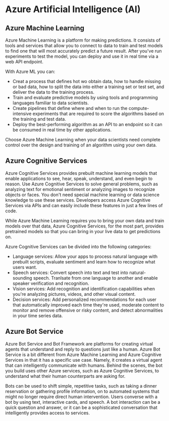 # Azure Artificial Intelligence (AI)

## Azure Machine Learning

Azure Machine Learning is a platform for making predictions. It consists of tools and services that allow you to connect to data to train and test models to find one that will most accurately predict a future result. After you've run experiments to test the model, you can deploy and use it in real time via a web API endpoint.

With Azure ML you can:

- Creat a process that defines hot wo obtain data, how to handle missing or bad data, how to split the data into either a training set or test set, and deliver the data to the training process.
- Train and evaluate predictive models by using tools and programming languages familiar to data scientists.
- Create pipelines that define where and when to run the compute-intensive experiments that are required to score the algorithms based on the training and test data.
- Deploy the best-performing algorithm as an API to an endpoint so it can be consumed in real time by other applications.

Choose Azure Machine Learning when your data scientists need complete control over the design and training of an algorithm using your own data.

## Azure Cognitive Services

Azure Cognitive Services provides prebuilt machine learning models that enable applications to see, hear, speak, understand, and even begin to reason. Use Azure Cognitive Services to solve general problems, such as analyzing text for emotional sentiment or analyzing images to recognize objects or faces. You don't need special machine learning or data science knowledge to use these services. Developers access Azure Cognitive Services via APIs and can easily include these features in just a few lines of code.

While Azure Machine Learning requires you to bring your own data and train models over that data, Azure Cognitive Services, for the most part, provides pretrained models so that you can bring in your live data to get predictions on.

Azure Cognitive Services can be divided into the following categories:

- Language services: Allow your apps to process natural language with prebuilt scripts, evaluate sentiment and learn how to recognize what users want.
- Speech services: Convert speech into text and test into natural-sounding speech. Tranlsate from one language to another and enable speaker verification and recognition.
- Vision services: Add recognition and identification capabilities when you're analyzing pictures, videos, and other visual content.
- Decision services: Add personalized recommendations for each user that automatically improved each time they're used, moderate content to monitor and remove offensive or risky content, and detect abnormalities in your time series data.

## Azure Bot Service

Azure Bot Service and Bot Framework are platforms for creating virtual agents that understand and reply to questions just like a human. Azure Bot Service is a bit different from Azure Machine Learning and Azure Cognitive Services in that it has a specific use case. Namely, it creates a virtual agent that can intelligently communicate with humans. Behind the scenes, the bot you build uses other Azure services, such as Azure Cognitive Services, to understand what their human counterparts are asking for.

Bots can be used to shift simple, repetitive tasks, such as taking a dinner reservation or gathering profile information, on to automated systems that might no longer require direct human intervention. Users converse with a bot by using text, interactive cards, and speech. A bot interaction can be a quick question and answer, or it can be a sophisticated conversation that intelligently provides access to services.
